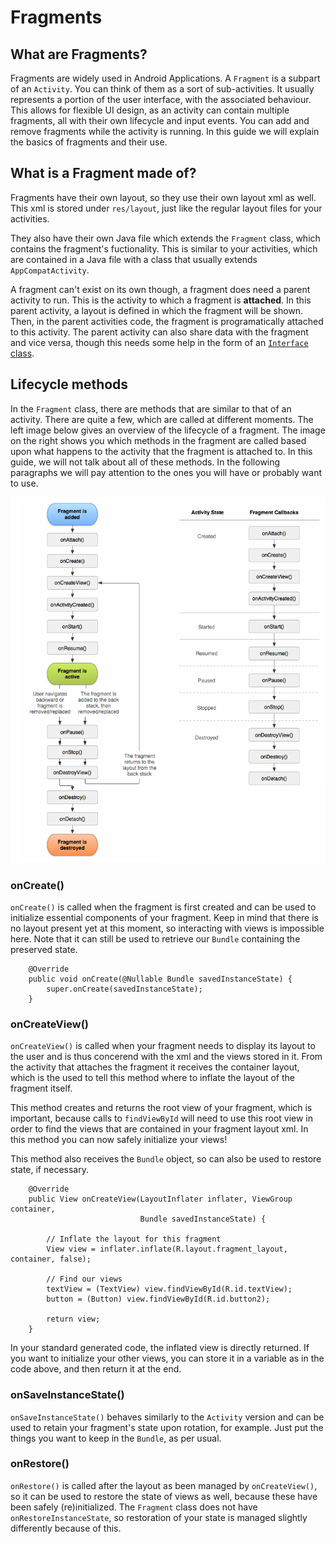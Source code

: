 # Fragments

## What are Fragments?
Fragments are widely used in Android Applications. A `Fragment` is a subpart of an `Activity`. You can think of them as a sort of sub-activities. It usually represents a portion of the user interface, with the associated behaviour. This allows for flexible UI design, as an activity can contain multiple fragments, all with their own lifecycle and input events. You can add and remove fragments while the activity is running. In this guide we will explain the basics of fragments and their use.

## What is a Fragment made of?
Fragments have their own layout, so they use their own layout xml as well. This xml is stored under `res/layout`, just like the regular layout files for your activities.

They also have their own Java file which extends the `Fragment` class, which contains the fragment's fuctionality. This is similar to your activities, which are contained in a Java file with a class that usually extends `AppCompatActivity`.

A fragment can't exist on its own though, a fragment does need a parent activity to run. This is the activity to which a fragment is **attached**. In this parent activity, a layout is defined in which the fragment will be shown. Then, in the parent activities code, the fragment is programatically attached to this activity. The parent activity can also share data with the fragment and vice versa, though this needs some help in the form of an [`Interface` class](android/interfaces).


## Lifecycle methods
In the `Fragment` class, there are methods that are similar to that of an activity. There are quite a few, which are called at different moments. The left image below gives an overview of the lifecycle of a fragment. The image on the right shows you which methods in the fragment are called based upon what happens to the activity that the fragment is attached to. In this guide, we will not talk about all of these methods. In the following paragraphs we will pay attention to the ones you will have or probably want to use.

![FragmentActivityLifeCycle](fragmentLifeCycle.png)

### onCreate()
`onCreate()` is called when the fragment is first created and can be used to initialize essential components of your fragment. Keep in mind that there is no layout present yet at this moment, so interacting with views is impossible here. Note that it can still be used to retrieve our `Bundle` containing the preserved state.

        @Override
        public void onCreate(@Nullable Bundle savedInstanceState) {
            super.onCreate(savedInstanceState);
        }


### onCreateView()
`onCreateView()` is called when your fragment needs to display its layout to the user and is thus concerend with the xml and the views stored in it. From the activity that attaches the fragment it receives the container layout, which is the used to tell this method where to inflate the layout of the fragment itself.

This method creates and returns the root view of your fragment, which is important, because calls to `findViewById` will need to use this root view in order to find the views that are contained in your fragment layout xml. In this method you can now safely initialize your views!

This method also receives the `Bundle` object, so can also be used to restore state, if necessary.

        @Override
        public View onCreateView(LayoutInflater inflater, ViewGroup container,
                                 Bundle savedInstanceState) {

            // Inflate the layout for this fragment
            View view = inflater.inflate(R.layout.fragment_layout, container, false);

            // Find our views
            textView = (TextView) view.findViewById(R.id.textView);
            button = (Button) view.findViewById(R.id.button2);

            return view;
        }

In your standard generated code, the inflated view is directly returned. If you want to initialize your other views, you can store it in a variable as in the code above, and then return it at the end.

### onSaveInstanceState()
`onSaveInstanceState()` behaves similarly to the `Activity` version and can be used to retain your fragment's state upon rotation, for example. Just put the things you want to keep in the `Bundle`, as per usual.

### onRestore()
`onRestore()` is called after the layout as been managed by `onCreateView()`, so it can be used to restore the state of views as well, because these have been safely (re)initialized. The `Fragment` class does not have `onRestoreInstanceState`, so restoration of your state is managed slightly differently because of this.
